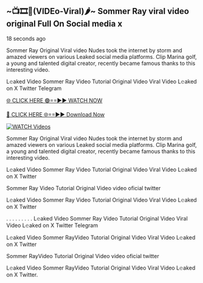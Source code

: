 ## ~📺🎞️👙(VIDEo-Viral)🌶~ Sommer Ray viral video original Full On Social media x 

18 seconds ago

Sommer Ray Original Viral video Nudes took the internet by storm and amazed viewers on various Leaked social media platforms. Clip Marina golf, a young and talented digital creator, recently became famous thanks to this interesting video.

L𝚎aked Video Sommer Ray Video Tutorial Original Video Viral Video L𝚎aked on X Twitter Telegram

[🌐 CLICK HERE 🟢==►► WATCH NOW](https://cutt.ly/0rtR8jlR)

[🔴 CLICK HERE 🌐==►► Download Now](https://cutt.ly/SrtR4cwq)

[![WATCH Videos](https://i.imgur.com/dJHk4Zq.gif)](https://cutt.ly/0rtR8jlR)

Sommer Ray Original Viral video Nudes took the internet by storm and amazed viewers on various Leaked social media platforms. Clip Marina golf, a young and talented digital creator, recently became famous thanks to this interesting video.

L𝚎aked Video Sommer Ray Video Tutorial Original Video Viral Video L𝚎aked on X Twitter

Sommer Ray Video Tutorial Original Video video oficial twitter

L𝚎aked Video Sommer Ray Video Tutorial Original Video Viral Video L𝚎aked on X Twitter

. . . . . . . . . L𝚎aked Video Sommer Ray Video Tutorial Original Video Viral Video L𝚎aked on X Twitter Telegram

L𝚎aked Video Sommer RayVideo Tutorial Original Video Viral Video L𝚎aked on X Twitter

Sommer RayVideo Tutorial Original Video video oficial twitter

L𝚎aked Video Sommer RayVideo Tutorial Original Video Viral Video L𝚎aked on X Twitter.
